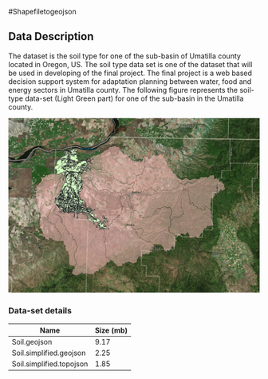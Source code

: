 #Shapefiletogeojson

## Data Description

The dataset is the soil type for one of the sub-basin of Umatilla county located in Oregon, US.
The soil type data set is one of the dataset that will be used in developing of the final project.
The final project is a web based decision support system for adaptation planning between water, food and energy sectors in Umatilla county.
The following figure represents the soil-type data-set (Light Green part) for one of the sub-basin in the Umatilla county. 

![soil_dataset](assets/StudyArea.jpg)


### Data-set details 

| Name   | Size (mb) |
| ------------- | ------------- |
| Soil.geojson  | 9.17  |
| Soil.simplified.geojson   | 2.25  |
| Soil.simplified.topojson   | 1.85  |

